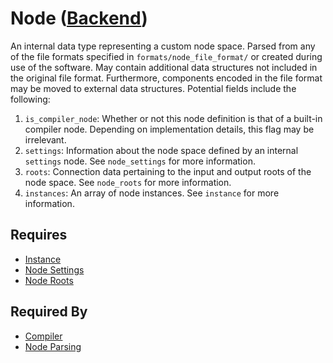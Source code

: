 # Node ([Backend](../backend.md))

An internal data type representing a custom node space. Parsed from any of the file formats specified in `formats/node_file_format/` or created during use of the software. May contain additional data structures not included in the original file format. Furthermore, components encoded in the file format may be moved to external data structures. Potential fields include the following:

1. `is_compiler_node`: Whether or not this node definition is that of a built-in compiler node. Depending on implementation details, this flag may be irrelevant.
2. `settings`: Information about the node space defined by an internal `settings` node. See `node_settings` for more information.
3. `roots`: Connection data pertaining to the input and output roots of the node space. See `node_roots` for more information.
4. `instances`: An array of node instances. See `instance` for more information.

## Requires

- [Instance](./instance.md)
- [Node Settings](./node_settings.md)
- [Node Roots](./node_roots.md)

## Required By

- [Compiler](../compilation/node_compiler.md)
- [Node Parsing](../node_file_format/parsing.md)
